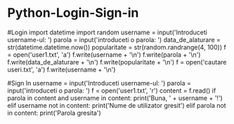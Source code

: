# Python-Login-Sign-in
#Login
import datetime
import random
username = input('Introduceti username-ul: ')
parola = input('introduceti o parola: ')
data_de_alaturare = str(datetime.datetime.now())
popularitate = str(random.randrange(4, 100))
f = open('user1.txt', 'a')
f.write(username + '\n')
f.write(parola + '\n')
f.write(data_de_alaturare + '\n')
f.write(popularitate + '\n')
f = open('cautare useri.txt', 'a')
f.write(username + '\n')

#Sign In
username = input('Introduceti username-ul: ')
parola = input('introduceti o parola: ')
f = open('user1.txt', 'r')
content = f.read()
if parola in content and username in content:
    print('Buna, ' + username + '!')
elif username not in content:
    print('Nume de utilizator gresit')
elif parola not in content:
    print('Parola gresita')
